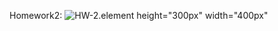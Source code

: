 
Homework2:
![HW-2](https://i.ibb.co/YdWKSFZ/2023-12-10-19-39-48.png).element height="300px" width="400px"
